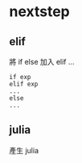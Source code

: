 # nextstep

## elif

將 if else 加入 elif ...

```
if exp
elif exp
...
else 
...
```

## julia

產生 julia

